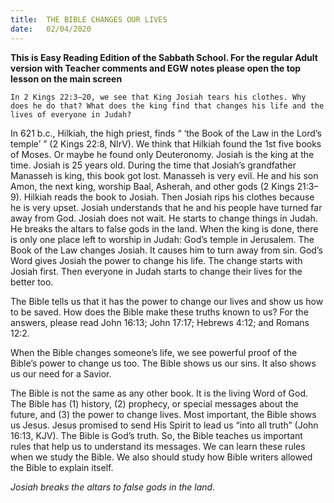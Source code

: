 ```yaml
---
title:  THE BIBLE CHANGES OUR LIVES
date:   02/04/2020
---
```


**This is Easy Reading Edition of the Sabbath School. For the regular Adult version with Teacher comments and EGW notes please open the top lesson on the main screen** 

`In 2 Kings 22:3–20, we see that King Josiah tears his clothes. Why does he do that? What does the king find that changes his life and the lives of everyone in Judah?`

In 621 b.c., Hilkiah, the high priest, finds “ ‘the Book of the Law in the Lord’s temple’ ” (2 Kings 22:8, NIrV). We think that Hilkiah found the 1st five books of Moses. Or maybe he found only Deuteronomy. Josiah is the king at the time. Josiah is 25 years old. During the time that Josiah’s grandfather Manasseh is king, this book got lost. Manasseh is very evil. He and his son Amon, the next king, worship Baal, Asherah, and other gods (2 Kings 21:3–9). Hilkiah reads the book to Josiah. Then Josiah rips his clothes because he is very upset. Josiah understands that he and his people have turned far away from God. Josiah does not wait. He starts to change things in Judah. He breaks the altars to false gods in the land. When the king is done, there is only one place left to worship in Judah: God’s temple in Jerusalem. The Book of the Law changes Josiah. It causes him to turn away from sin. God’s Word gives Josiah the power to change his life. The change starts with Josiah first. Then everyone in Judah starts to change their lives for the better too.

The Bible tells us that it has the power to change our lives and show us how to be saved. How does the Bible make these truths known to us? For the answers, please read John 16:13; John 17:17; Hebrews 4:12; and Romans 12:2.

When the Bible changes someone’s life, we see powerful proof of the Bible’s power to change us too. The Bible shows us our sins. It also shows us our need for a Savior.

The Bible is not the same as any other book. It is the living Word of God. The Bible has (1) history, (2) prophecy, or special messages about the future, and (3) the power to change lives. Most important, the Bible shows us Jesus. Jesus promised to send His Spirit to lead us “into all truth” (John 16:13, KJV). The Bible is God’s truth. So, the Bible teaches us important rules that help us to understand its messages. We can learn these rules when we study the Bible. We also should study how Bible writers allowed the Bible to explain itself.

_Josiah breaks the altars to false gods in the land._
